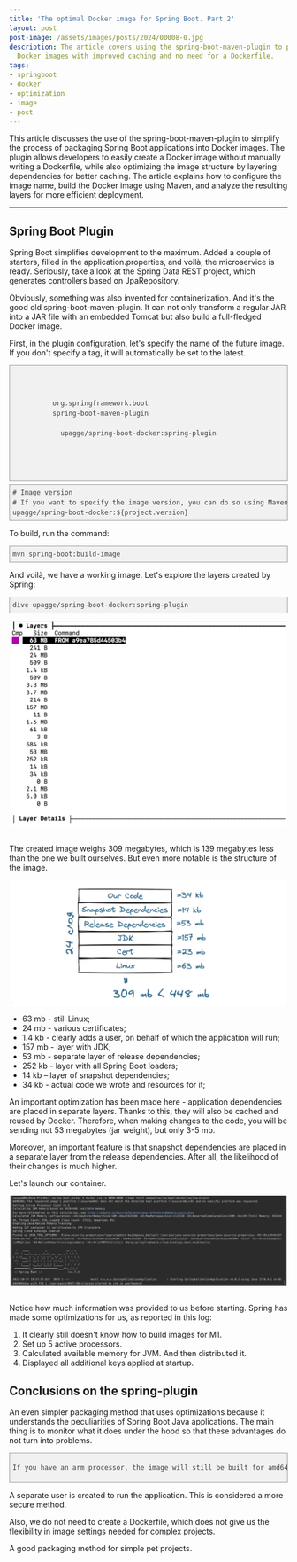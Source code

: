 ```yaml
---
title: 'The optimal Docker image for Spring Boot. Part 2'
layout: post
post-image: /assets/images/posts/2024/00008-0.jpg
description: The article covers using the spring-boot-maven-plugin to package Spring Boot applications into optimized 
  Docker images with improved caching and no need for a Dockerfile.
tags:
- springboot
- docker
- optimization
- image
- post
---
```


This article discusses the use of the spring-boot-maven-plugin to simplify the process of packaging Spring Boot 
applications into Docker images. The plugin allows developers to easily create a Docker image without manually writing 
a Dockerfile, while also optimizing the image structure by layering dependencies for better caching. The article 
explains how to configure the image name, build the Docker image using Maven, and analyze the resulting layers for more 
efficient deployment.

---

<div class="Article-Text"><span><h2>Spring Boot Plugin</h2>
<p>Spring Boot simplifies development to the maximum. Added a couple of starters, filled in
    the application.properties, and voilà, the microservice is ready. Seriously, take a look at the Spring Data REST
    project, which generates controllers based on JpaRepository.</p>
<p>Obviously, something was also invented
    for containerization. And it's the good old spring-boot-maven-plugin. It can not only transform a regular JAR into a
    JAR file with an embedded Tomcat but also build a full-fledged Docker image.</p>
<p>First, in the plugin
    configuration, let's specify the name of the future image. If you don't specify a tag, it will automatically be set
    to the latest.</p>
<pre style="font-variant-numeric: normal; font-variant-east-asian: normal; font-variant-alternates: normal; font-kerning: auto; font-optical-sizing: auto; font-feature-settings: normal; font-variation-settings: normal; font-variant-position: normal; font-stretch: normal; font-size: 12px; line-height: 18px; font-family: Consolas, Monaco, Monospaced, monospace; margin-top: 5px; margin-bottom: 5px; padding: 5px; vertical-align: baseline; border: 1px solid rgb(154, 154, 154); outline: 0px; background-image: none; background-position: 0px 0px; background-repeat: repeat; background-attachment: scroll; background-color: rgb(241, 241, 241); max-width: 100%; overflow: auto; color: rgb(64, 64, 64);">    <build>
    &nbsp;&nbsp;<plugins>
    &nbsp;&nbsp;&nbsp;&nbsp;<plugin>
    &nbsp;&nbsp;&nbsp;&nbsp;&nbsp;&nbsp;<groupid>org.springframework.boot</groupid>
    &nbsp;&nbsp;&nbsp;&nbsp;&nbsp;&nbsp;<artifactid>spring-boot-maven-plugin</artifactid>
    &nbsp;&nbsp;&nbsp;&nbsp;&nbsp;&nbsp;<configuration>
    &nbsp;&nbsp;&nbsp;&nbsp;&nbsp;&nbsp;&nbsp;&nbsp;<imagename>upagge/spring-boot-docker:spring-plugin</imagename>
    &nbsp;&nbsp;&nbsp;&nbsp;&nbsp;&nbsp;<configuration>
    &nbsp;&nbsp;&nbsp;&nbsp;<plugin>
    &nbsp;&nbsp;<plugins>
    </plugins></plugin></configuration></configuration></plugin></plugins></build>
</pre>
<pre style="font-variant-numeric: normal; font-variant-east-asian: normal; font-variant-alternates: normal; font-kerning: auto; font-optical-sizing: auto; font-feature-settings: normal; font-variation-settings: normal; font-variant-position: normal; font-stretch: normal; font-size: 12px; line-height: 18px; font-family: Consolas, Monaco, Monospaced, monospace; margin-top: 5px; margin-bottom: 5px; padding: 5px; vertical-align: baseline; border: 1px solid rgb(154, 154, 154); outline: 0px; background-image: none; background-position: 0px 0px; background-repeat: repeat; background-attachment: scroll; background-color: rgb(241, 241, 241); max-width: 100%; overflow: auto; color: rgb(64, 64, 64);"># Image version
# If you want to specify the image version, you can do so using Maven project variables:
<imagename>upagge/spring-boot-docker:${project.version}</imagename>
</pre>
<p>To build, run the command:</p>
<pre style="font-variant-numeric: normal; font-variant-east-asian: normal; font-variant-alternates: normal; font-kerning: auto; font-optical-sizing: auto; font-feature-settings: normal; font-variation-settings: normal; font-variant-position: normal; font-stretch: normal; font-size: 12px; line-height: 18px; font-family: Consolas, Monaco, Monospaced, monospace; margin-top: 5px; margin-bottom: 5px; padding: 5px; vertical-align: baseline; border: 1px solid rgb(154, 154, 154); outline: 0px; background-image: none; background-position: 0px 0px; background-repeat: repeat; background-attachment: scroll; background-color: rgb(241, 241, 241); max-width: 100%; overflow: auto; color: rgb(64, 64, 64);">mvn spring-boot:build-image</pre>
<p>And voilà, we have a working image. Let's explore the layers created by Spring:</p>
<pre style="font-variant-numeric: normal; font-variant-east-asian: normal; font-variant-alternates: normal; font-kerning: auto; font-optical-sizing: auto; font-feature-settings: normal; font-variation-settings: normal; font-variant-position: normal; font-stretch: normal; font-size: 12px; line-height: 18px; font-family: Consolas, Monaco, Monospaced, monospace; margin-top: 5px; margin-bottom: 5px; padding: 5px; vertical-align: baseline; border: 1px solid rgb(154, 154, 154); outline: 0px; background-image: none; background-position: 0px 0px; background-repeat: repeat; background-attachment: scroll; background-color: rgb(241, 241, 241); max-width: 100%; overflow: auto; color: rgb(64, 64, 64);">dive upagge/spring-boot-docker:spring-plugin</pre>
<p>
    <img style="height: auto; display: block; margin: auto; max-width: 500px;" src="/assets/images/posts/2024/00008-1.jpg">
    <br>
</p>
<p>The created image weighs 309 megabytes, which is 139 megabytes less than the one we built ourselves. But even more
    notable is the structure of the image.</p><p></p>
<img style="height: auto; display: block; margin: auto; max-width: 500px;" src="/assets/images/posts/2024/00008-2.jpg">
<p></p>
<ul>
    <li>63 mb - still Linux;</li>
    <li>24 mb - various certificates;</li>
    <li>1.4 kb - clearly adds a user, on behalf of which the application will run;</li>
    <li>157 mb - layer with JDK;</li>
    <li>53 mb - separate layer of release dependencies;</li>
    <li>252 kb - layer with all Spring Boot loaders;</li>
    <li>14 kb – layer of snapshot dependencies;</li>
    <li>34 kb - actual code we wrote and resources for it;</li>
</ul><p></p><p>An important optimization has been made here - application dependencies are placed in separate layers.
    Thanks to this, they will also be cached and reused by Docker. Therefore, when making changes to the code, you will
    be sending not 53 megabytes (jar weight), but only 3-5 mb.</p><p>Moreover, an important feature is that snapshot
    dependencies are placed in a separate layer from the release dependencies. After all, the likelihood of their
    changes is much higher.</p><p>Let's launch our container.</p>
<p>
    <img style="height: auto; display: block; margin: auto; max-width: 500px;" src="/assets/images/posts/2024/00008-3.jpg">
    <br>
</p>
<p>Notice how much information was provided to us before starting. Spring has made some optimizations for us, as
    reported in this log:</p><p></p>
<ol>
    <li>It clearly still doesn't know how to build images for M1.</li>
    <li>Set up 5 active processors.</li>
    <li>Calculated available memory for JVM. And then distributed it.</li>
    <li>Displayed all additional keys applied at startup.</li>
</ol><p></p><h2>Conclusions on the spring-plugin</h2><p>An even simpler packaging method that uses optimizations because
    it understands the peculiarities of Spring Boot Java applications. The main thing is to monitor what it does under
    the hood so that these advantages do not turn into problems.</p>
<pre style="font-variant-numeric: normal; font-variant-east-asian: normal; font-variant-alternates: normal; font-kerning: auto; font-optical-sizing: auto; font-feature-settings: normal; font-variation-settings: normal; font-variant-position: normal; font-stretch: normal; font-size: 12px; line-height: 18px; font-family: Consolas, Monaco, Monospaced, monospace; margin-top: 5px; margin-bottom: 5px; padding: 5px; vertical-align: baseline; border: 1px solid rgb(154, 154, 154); outline: 0px; background-image: none; background-position: 0px 0px; background-repeat: repeat; background-attachment: scroll; background-color: rgb(241, 241, 241); max-width: 100%; overflow: auto; color: rgb(64, 64, 64);"><p>If you have an arm processor, the image will still be built for amd64.</p></pre>
<p>A separate user is created to run the application. This is considered a more secure method.</p><p>Also, we do not
    need to create a Dockerfile, which does not give us the flexibility in image settings needed for complex
    projects.</p><p>A good packaging method for simple pet projects.</p>
</span></div>